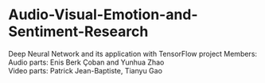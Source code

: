 # Audio-Visual-Emotion-and-Sentiment-Research
Deep Neural Network and its application with TensorFlow project
Members:   
Audio parts: Enis Berk Çoban and Yunhua Zhao   
Video parts: Patrick Jean-Baptiste, Tianyu Gao
